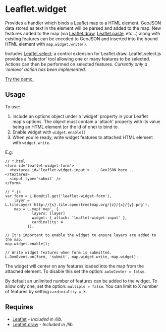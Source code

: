 Leaflet.widget
==============

Provides a handler which binds a [Leaflet] map to a HTML element. GeoJSON data 
stored as text in the element will be parsed and added to the map. New features 
added to the map (via [Leaflet.draw], [Leaflet.paste], etc...) along with existing 
features can be encoded to GeoJSON and inserted into the bound HTML element 
with ```map.widget.write()```.

Includes [Leaflet.select]; a control extension for Leaflet.draw. Leaflet.select.js provides 
a 'selector' tool allowing one or many features to be selected. Actions can then be
performed on selected features. _Currently only a 'remove' action has been implemented._

[Try the demo.](http://tnightingale.github.com/Leaflet.widget/demo.html)

## Usage

To use:

1. Include an options object under a 'widget' property in your Leaflet 
   map's options. The object must contain a 'attach' property with its value being 
   an HTML element (or the id of one) to bind to.
2. Enable widget with ```widget.enable()```
3. When you're ready, write widget features to attached HTML element with ```widget.write```.

E.g:

```
// *.html
<form id='leaflet-widget-form'>
  <textarea id='leaflet-widget-input'> ... GeoJSON here ... </textarea>
  <input type='submit' />
</form>

// *.js
var form = L.DomUtil.get('leaflet-widget-form'),
    layer = L.tileLayer('http://{s}.tile.openstreetmap.org/{z}/{x}/{y}.png'),
    map = L.map('map', {
            layers: [layer]
            widget: { attach: 'leaflet-widget-input' },
            cardinality: 4
          });

// It's important to enable the widget to ensure layers are added to the map.
map.widget.enable();

// Write widget features when form is submitted.
L.DomEvent.on(form, 'submit', map.widget.write, map.widget);
```

The widget will center on any features loaded into the map from the attached 
element. To disable this set the option: ```autoCenter = false```.

By default an unlimited number of features can be added to the widget. To allow
only one, set the option: ```multiple = false```. You can limit to X number of features by
setting ```cardiniality = X```.

## Requires
- [Leaflet] - _Included in /lib._
- [Leaflet.draw] - _Included in /lib._

[Leaflet]: leafletjs.com
[Leaflet.draw]: https://github.com/jacobtoye/Leaflet.draw
[Leaflet.paste]: https://github.com/tnightingale/Leaflet.paste
[Leaflet.select]: https://github.com/tnightingale/Leaflet.widget/blob/master/src/Leaflet.select.js
